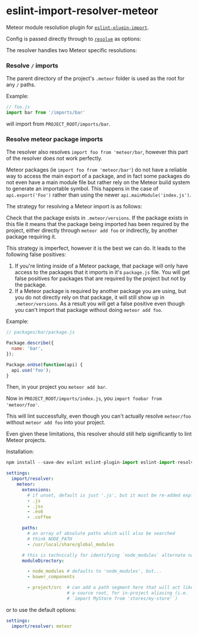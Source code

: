 # eslint-import-resolver-meteor

Meteor module resolution plugin for [`eslint-plugin-import`](https://www.npmjs.com/package/eslint-plugin-import).

Config is passed directly through to [`resolve`](https://www.npmjs.com/package/resolve#resolve-sync-id-opts) as options:

The resolver handles two Meteor specific resolutions:

### Resolve `/` imports

The parent directory of the project's `.meteor` folder is used as the root for any `/` paths.

Example:

```javascript
// foo.js
import bar from '/imports/bar'
```

will import from `PROJECT_ROOT/imports/bar`.


### Resolve meteor package imports

The resolver also resolves `import foo from 'meteor/bar`, however this part of the resolver does not work perfectly.

Meteor packages (ie `import foo from 'meteor/bar'`) do not have a reliable way to access
the main export of a package, and in fact some packages do not even have a main module file but
rather rely on the Meteor build system to generate an importable symbol. This happens in the case of
`api.export('Foo')` rather than using the newer `api.mainModule('index.js')`.

The strategy for resolving a Meteor import is as follows:

Check that the package exists in `.meteor/versions`. If the package exists in this file it means that the package
being imported has been required by the project, either directly through `meteor add foo` or indirectly, by another package
requiring it.

This strategy is imperfect, however it is the best we can do. It leads to the following false positives:

1. If you're linting inside of a Meteor package, that package will only have access to the packages that it imports
in it's `package.js` file. You will get false positives for packages that are required by the project but not by the package.
1. If a Meteor package is required by another package you are using, but you do not directly rely on that package,
it will still show up in `.meteor/versions`. As a result you will get a false positive even though you can't import
that package without doing `meteor add foo`.

Example:

```javascript
// packages/bar/package.js

Package.describe({
  name: 'bar',
});

Package.onUse(function(api) {
  api.use('foo');
}
```

Then, in your project you `meteor add bar`.

Now in `PROJECT_ROOT/imports/index.js`, you `import foobar from 'meteor/foo'`.

This will lint successfully, even though you can't actually resolve `meteor/foo` without `meteor add foo` into your project.

Even given these limitations, this resolver should still help significantly to lint Meteor projects.

Installation:
```javascript
npm install --save-dev eslint eslint-plugin-import eslint-import-resolver-meteor
```

```yaml
settings:
  import/resolver:
    meteor:
      extensions:
        # if unset, default is just '.js', but it must be re-added explicitly if set
        - .js
        - .jsx
        - .es6
        - .coffee

      paths:
        # an array of absolute paths which will also be searched
        # think NODE_PATH
        - /usr/local/share/global_modules

      # this is technically for identifying `node_modules` alternate names
      moduleDirectory:

        - node_modules # defaults to 'node_modules', but...
        - bower_components

        - project/src  # can add a path segment here that will act like
                       # a source root, for in-project aliasing (i.e.
                       # `import MyStore from 'stores/my-store'`)
```

or to use the default options:

```yaml
settings:
  import/resolver: meteor
```
